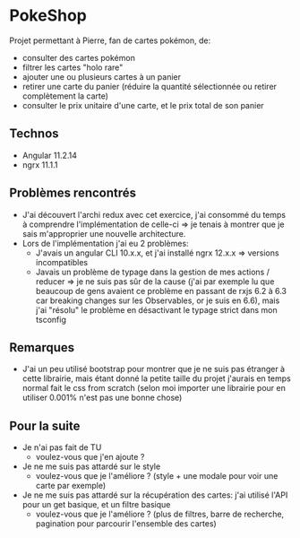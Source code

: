 
# PokeShop

Projet permettant à Pierre, fan de cartes pokémon, de:
- consulter des cartes pokémon
- filtrer les cartes "holo rare"
- ajouter une ou plusieurs cartes à un panier
- retirer une carte du panier (réduire la quantité sélectionnée ou retirer complètement la carte)
- consulter le prix unitaire d'une carte, et le prix total de son panier

 ## Technos

- Angular 11.2.14
- ngrx 11.1.1

## Problèmes rencontrés

- J'ai découvert l'archi redux avec cet exercice, j'ai consommé du temps à comprendre l'implémentation de celle-ci => je tenais à montrer que je sais m'approprier une nouvelle architecture.
- Lors de l'implémentation j'ai eu 2 problèmes: 
	- J'avais un angular CLI 10.x.x, et j'ai installé ngrx 12.x.x => versions incompatibles
	- Javais un problème de typage dans la gestion de mes actions / reducer => je ne suis pas sûr de la cause (j'ai par exemple lu que beaucoup de gens avaient ce problème en passant de rxjs 6.2 à 6.3 car breaking changes sur les Observables, or je suis en 6.6), mais j'ai "résolu" le problème en désactivant le typage strict dans mon tsconfig

## Remarques

- J'ai un peu utilisé bootstrap pour montrer que je ne suis pas étranger à cette librairie, mais étant donné la petite taille du projet j'aurais en temps normal fait le css from scratch (selon moi importer une librairie pour en utiliser 0.001% n'est pas une bonne chose)

## Pour la suite

- Je n'ai pas fait de TU 
	- voulez-vous que j'en ajoute ?
- Je ne me suis pas attardé sur le style 
	-  voulez-vous que je l'améliore ? (style + une modale pour voir une carte par exemple)
- Je ne me suis pas attardé sur la récupération des cartes: j'ai utilisé l'API pour un get basique, et un filtre basique 
	-  voulez-vous que je l'améliore ? (plus de filtres, barre de recherche, pagination pour parcourir l'ensemble des cartes)

